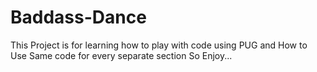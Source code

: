 # Baddass-Dance

This Project is for learning how to play with code 
using PUG and How to Use Same code for every separate section 
So Enjoy...
